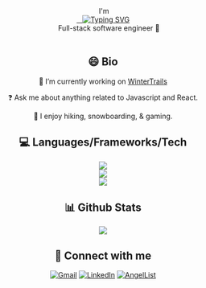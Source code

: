 
  


<div>
  <div  align='center' height='50px'>&nbsp;I'm </div>
  <div align='center'>
  <a href="https://git.io/typing-svg">&nbsp;&nbsp;&nbsp;<img src="https://readme-typing-svg.demolab.com?font=Roboto&duration=3000&pause=7000&color=3FF72C&width=75&lines=%3CKevin%2F%3E " alt="Typing SVG" /></a> 
  </div>
  <div align='center'>&nbsp;&nbsp;&nbsp;&nbsp;&nbsp;&nbsp;Full-stack software engineer 👋</div>
</div>

<br/>

## <div align='center'> 😄 Bio </div>

<div align='center'>
  
  🔭&nbsp;I’m currently working on [WinterTrails](https://github.com/kevykim/CapStone-Project)  
  
</div>
  

<!-- - 🌱 I’m currently learning Hyperledger and Kubernetes   -->
  

<div align='center'>
  
  ❓&nbsp;Ask me about anything related to Javascript and React.  
  
</div>
  
<div align='center'>
  
🎱&nbsp;I enjoy hiking, snowboarding, & gaming.  
  
 </div>



## <div align='center'>💻 Languages/Frameworks/Tech </div>

<p>
  <a href="https://skillicons.dev">
    <div align='center'>
    <img src="https://skillicons.dev/icons?i=js,react,redux,html,css" />
    </div>
    <div align='center'>
    <img src="https://skillicons.dev/icons?i=py,flask,express,nodejs,postgres" />
    </div>
    <div align='center'>
    <img src="https://skillicons.dev/icons?i=heroku,git,docker,aws" />
    </div>
  </a>
</p>


## <div align='center'> 📊 Github Stats  </div>

<div align='center'><img src="https://github-readme-stats.vercel.app/api/top-langs/?username=kevykim&hide_border=true&layout=compact" align="center" /></div>  



## <div align='center'> 💬 Connect with me  </div>

<div align='center'>
  
[![Gmail](https://img.shields.io/badge/Gmail-D14836?style=for-the-badge&logo=gmail&logoColor=white)](mailto:kebonkim@gmail.com)
[![LinkedIn](https://img.shields.io/badge/LinkedIn-0077B5?style=for-the-badge&logo=linkedin&logoColor=white)](https://www.linkedin.com/in/kevin-kim-a88429150/)
[![AngelList](https://img.shields.io/badge/AngelList-000000?style=for-the-badge&logo=AngelList&logoColor=white)](https://angel.co/u/kevin-kim-99)
  
</div>
